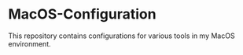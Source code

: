 # MacOS-Configuration
This repository contains configurations for various tools in my MacOS environment.
